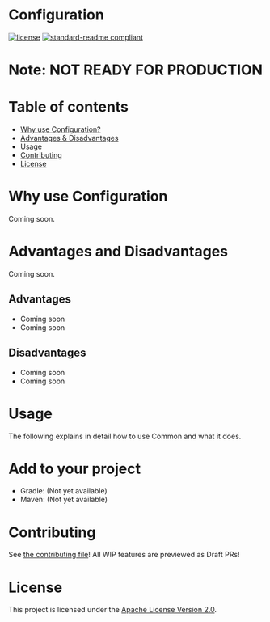 # Configuration
[![license](https://img.shields.io/github/license/NatroxMC/Configuration?style=for-the-badge&color=b2204c)](../LICENSE)
[![standard-readme compliant](https://img.shields.io/badge/readme%20style-standard-brightgreen.svg?style=for-the-badge)](https://github.com/RichardLitt/standard-readme)

# Note: NOT READY FOR PRODUCTION

# Table of contents
- [Why use Configuration?](#why-use-configuration)
- [Advantages & Disadvantages](#advantages-and-disadvantages)
- [Usage](#usage)
- [Contributing](#contributing)
- [License](#license)

# Why use Configuration

Coming soon.

# Advantages and Disadvantages

Coming soon.

## Advantages

- Coming soon
- Coming soon

## Disadvantages

- Coming soon
- Coming soon

# Usage
The following explains in detail how to use Common and what it does.

# Add to your project
- Gradle: (Not yet available)
- Maven: (Not yet available)

# Contributing
See [the contributing file](CONTRIBUTING.md)!
All WIP features are previewed as Draft PRs!

# License
This project is licensed under the [Apache License Version 2.0](../LICENSE).
